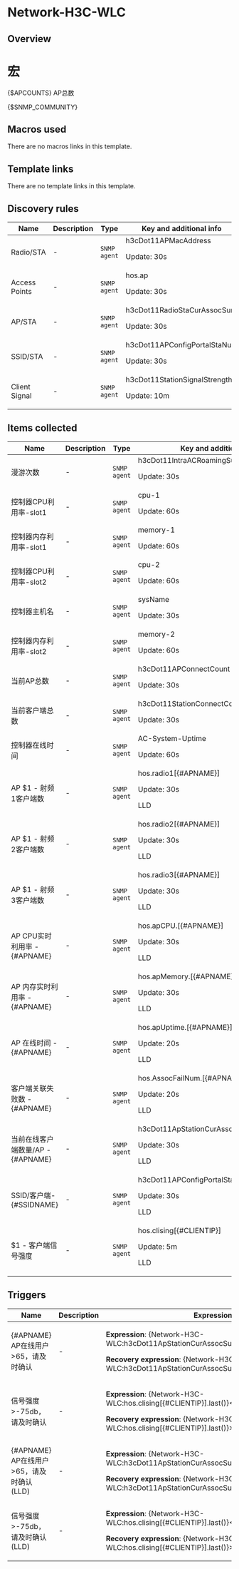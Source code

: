 # Network-H3C-WLC

## Overview

# 宏


{$APCOUNTS} AP总数


{$SNMP\_COMMUNITY} 



## Macros used

There are no macros links in this template.

## Template links

There are no template links in this template.

## Discovery rules

|Name|Description|Type|Key and additional info|
|----|-----------|----|----|
|Radio/STA|<p>-</p>|`SNMP agent`|h3cDot11APMacAddress<p>Update: 30s</p>|
|Access Points|<p>-</p>|`SNMP agent`|hos.ap<p>Update: 30s</p>|
|AP/STA|<p>-</p>|`SNMP agent`|h3cDot11RadioStaCurAssocSum<p>Update: 30s</p>|
|SSID/STA|<p>-</p>|`SNMP agent`|h3cDot11APConfigPortalStaNum<p>Update: 30s</p>|
|Client Signal|<p>-</p>|`SNMP agent`|h3cDot11StationSignalStrength<p>Update: 10m</p>|
## Items collected

|Name|Description|Type|Key and additional info|
|----|-----------|----|----|
|漫游次数|<p>-</p>|`SNMP agent`|h3cDot11IntraACRoamingSuccCnt2<p>Update: 30s</p>|
|控制器CPU利用率-slot1|<p>-</p>|`SNMP agent`|cpu-1<p>Update: 60s</p>|
|控制器内存利用率-slot1|<p>-</p>|`SNMP agent`|memory-1<p>Update: 60s</p>|
|控制器CPU利用率-slot2|<p>-</p>|`SNMP agent`|cpu-2<p>Update: 60s</p>|
|控制器主机名|<p>-</p>|`SNMP agent`|sysName<p>Update: 30s</p>|
|控制器内存利用率-slot2|<p>-</p>|`SNMP agent`|memory-2<p>Update: 60s</p>|
|当前AP总数|<p>-</p>|`SNMP agent`|h3cDot11APConnectCount<p>Update: 30s</p>|
|当前客户端总数|<p>-</p>|`SNMP agent`|h3cDot11StationConnectCount<p>Update: 30s</p>|
|控制器在线时间|<p>-</p>|`SNMP agent`|AC-System-Uptime<p>Update: 60s</p>|
|AP $1 - 射频1客户端数|<p>-</p>|`SNMP agent`|hos.radio1[{#APNAME}]<p>Update: 30s</p><p>LLD</p>|
|AP $1 - 射频2客户端数|<p>-</p>|`SNMP agent`|hos.radio2[{#APNAME}]<p>Update: 30s</p><p>LLD</p>|
|AP $1 - 射频3客户端数|<p>-</p>|`SNMP agent`|hos.radio3[{#APNAME}]<p>Update: 30s</p><p>LLD</p>|
|AP CPU实时利用率 - {#APNAME}|<p>-</p>|`SNMP agent`|hos.apCPU.[{#APNAME}]<p>Update: 30s</p><p>LLD</p>|
|AP 内存实时利用率 - {#APNAME}|<p>-</p>|`SNMP agent`|hos.apMemory.[{#APNAME}]<p>Update: 30s</p><p>LLD</p>|
|AP 在线时间 - {#APNAME}|<p>-</p>|`SNMP agent`|hos.apUptime.[{#APNAME}]<p>Update: 20s</p><p>LLD</p>|
|客户端关联失败数 - {#APNAME}|<p>-</p>|`SNMP agent`|hos.AssocFailNum.[{#APNAME}]<p>Update: 20s</p><p>LLD</p>|
|当前在线客户端数量/AP - {#APNAME}|<p>-</p>|`SNMP agent`|h3cDot11ApStationCurAssocSum[{#APNAME}]<p>Update: 30s</p><p>LLD</p>|
|SSID/客户端- {#SSIDNAME}|<p>-</p>|`SNMP agent`|h3cDot11APConfigPortalStaNum[{#SSIDNAME}]<p>Update: 30s</p><p>LLD</p>|
|$1 - 客户端信号强度|<p>-</p>|`SNMP agent`|hos.clising[{#CLIENTIP}]<p>Update: 5m</p><p>LLD</p>|
## Triggers

|Name|Description|Expression|Priority|
|----|-----------|----------|--------|
|{#APNAME} AP在线用户>65，请及时确认|<p>-</p>|<p>**Expression**: {Network-H3C-WLC:h3cDot11ApStationCurAssocSum[{#APNAME}].last()}>65</p><p>**Recovery expression**: {Network-H3C-WLC:h3cDot11ApStationCurAssocSum[{#APNAME}].last()}<65</p>|high|
|信号强度>-75db，请及时确认|<p>-</p>|<p>**Expression**: {Network-H3C-WLC:hos.clising[{#CLIENTIP}].last()}<-75</p><p>**Recovery expression**: {Network-H3C-WLC:hos.clising[{#CLIENTIP}].last()}>-75</p>|average|
|{#APNAME} AP在线用户>65，请及时确认 (LLD)|<p>-</p>|<p>**Expression**: {Network-H3C-WLC:h3cDot11ApStationCurAssocSum[{#APNAME}].last()}>65</p><p>**Recovery expression**: {Network-H3C-WLC:h3cDot11ApStationCurAssocSum[{#APNAME}].last()}<65</p>|high|
|信号强度>-75db，请及时确认 (LLD)|<p>-</p>|<p>**Expression**: {Network-H3C-WLC:hos.clising[{#CLIENTIP}].last()}<-75</p><p>**Recovery expression**: {Network-H3C-WLC:hos.clising[{#CLIENTIP}].last()}>-75</p>|average|
